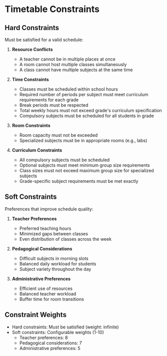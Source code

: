 # Timetable Constraints

## Hard Constraints
Must be satisfied for a valid schedule:

1. **Resource Conflicts**
   - A teacher cannot be in multiple places at once
   - A room cannot host multiple classes simultaneously
   - A class cannot have multiple subjects at the same time

2. **Time Constraints**
   - Classes must be scheduled within school hours
   - Required number of periods per subject must meet curriculum requirements for each grade
   - Break periods must be respected
   - Total weekly hours must not exceed grade's curriculum specification
   - Compulsory subjects must be scheduled for all students in grade

3. **Room Constraints**
   - Room capacity must not be exceeded
   - Specialized subjects must be in appropriate rooms (e.g., labs)

4. **Curriculum Constraints**
   - All compulsory subjects must be scheduled
   - Optional subjects must meet minimum group size requirements
   - Class sizes must not exceed maximum group size for specialized subjects
   - Grade-specific subject requirements must be met exactly

## Soft Constraints
Preferences that improve schedule quality:

1. **Teacher Preferences**
   - Preferred teaching hours
   - Minimized gaps between classes
   - Even distribution of classes across the week

2. **Pedagogical Considerations**
   - Difficult subjects in morning slots
   - Balanced daily workload for students
   - Subject variety throughout the day

3. **Administrative Preferences**
   - Efficient use of resources
   - Balanced teacher workload
   - Buffer time for room transitions

## Constraint Weights
- Hard constraints: Must be satisfied (weight: infinite)
- Soft constraints: Configurable weights (1-10)
  - Teacher preferences: 8
  - Pedagogical considerations: 7
  - Administrative preferences: 5 